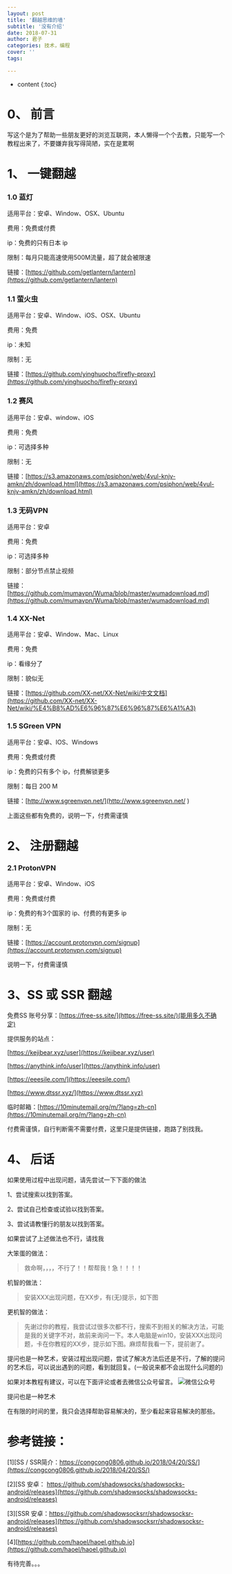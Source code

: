 ```yaml
---
layout: post
title: '翻越思维的墙'
subtitle: '没有介绍'
date: 2018-07-31
author: 君子
categories: 技术，编程
cover: ''
tags: 

---
```


* content
{:toc}


#  0、 前言


写这个是为了帮助一些朋友更好的浏览互联网，本人懒得一个个去教，只能写一个教程出来了，不要嫌弃我写得简陋，实在是累啊

#  1、  一键翻越


###  1.0    蓝灯

适用平台：安卓、Window、OSX、Ubuntu

费用：免费或付费

 ip：免费的只有日本 ip

限制：每月只能高速使用500M流量，超了就会被限速

链接：[https://github.com/getlantern/lantern](https://github.com/getlantern/lantern)



###  1.1    萤火虫

适用平台：安卓、Window、iOS、OSX、Ubuntu

费用：免费

 ip：未知

限制：无

链接：[https://github.com/yinghuocho/firefly-proxy](https://github.com/yinghuocho/firefly-proxy)



###  1.2    赛风

适用平台：安卓、window、iOS

费用：免费

 ip：可选择多种

限制：无

链接：[https://s3.amazonaws.com/psiphon/web/4vul-knjv-amkn/zh/download.html](https://s3.amazonaws.com/psiphon/web/4vul-knjv-amkn/zh/download.html)



###  1.3    无码VPN

适用平台：安卓

费用：免费

 ip：可选择多种

限制：部分节点禁止视频

链接：[https://github.com/mumavpn/Wuma/blob/master/wumadownload.md](https://github.com/mumavpn/Wuma/blob/master/wumadownload.md)



###  1.4  XX-Net

适用平台：安卓、Window、Mac、Linux

费用：免费

 ip：看缘分了

限制：貌似无

 链接：[https://github.com/XX-net/XX-Net/wiki/中文文档](https://github.com/XX-net/XX-Net/wiki/%E4%B8%AD%E6%96%87%E6%96%87%E6%A1%A3)



### 1.5  SGreen VPN

适用平台：安卓、IOS、Windows

费用：免费或付费

 ip：免费的只有多个 ip，付费解锁更多

限制：每日 200 M

链接：[http://www.sgreenvpn.net/](http://www.sgreenvpn.net/ )

上面这些都有免费的，说明一下，付费需谨慎

#  2、  注册翻越


###  2.1   ProtonVPN

适用平台：安卓、Window、iOS

费用：免费或付费

 ip：免费的有3个国家的 ip、付费的有更多 ip

限制：无

链接：[https://account.protonvpn.com/signup](https://account.protonvpn.com/signup)

说明一下，付费需谨慎

#  3、SS 或 SSR 翻越

免费SS 账号分享：[https://free-ss.site/](https://free-ss.site/)(能用多久不确定)


提供服务的站点：

[https://kejibear.xyz/user](https://kejibear.xyz/user)

[https://anythink.info/user](https://anythink.info/user)

[https://eeesile.com/](https://eeesile.com/)

[https://www.dtssr.xyz/](https://www.dtssr.xyz)

临时邮箱：[https://10minutemail.org/m/?lang=zh-cn](https://10minutemail.org/m/?lang=zh-cn)

付费需谨慎，自行判断需不需要付费，这里只是提供链接，跑路了别找我。

#  4、 后话

如果使用过程中出现问题，请先尝试一下下面的做法

1、尝试搜索以找到答案。

2、尝试自己检查或试验以找到答案。

3、尝试请教懂行的朋友以找到答案。



 如果尝试了上述做法也不行，请找我



 大笨蛋的做法：

 >救命啊，，，，不行了！！帮帮我！急！！！！

机智的做法：

> 安装XXX出现问题，在XX步，有(无)提示，如下图

更机智的做法：

>先谢过你的教程，我尝试过很多次都不行，搜索不到相关的解决方法，可能是我的关键字不对，故前来询问一下。本人电脑是win10，安装XXX出现问题，卡在你教程的XX步，提示如下图。麻烦帮我看一下，提前谢了。


提问也是一种艺术，安装过程出现问题，尝试了解决方法后还是不行，了解的提问的艺术后，可以说出遇到的问题，看到就回复。(一般说来都不会出现什么问题的)

如果对本教程有建议，可以在下面评论或者去微信公众号留言。
<img data-src="https://img.lbjheiheihei.xyz/FvnKHJNqSySm3TjWESyKzVhaB6UO" class="lazyload"  alt="微信公众号" title="微信公众号">

提问也是一种艺术


在有限的时间的里，我只会选择帮助容易解决的，至少看起来容易解决的那些。


#  参考链接：


[1][SS / SSR简介：https://congcong0806.github.io/2018/04/20/SS/](https://congcong0806.github.io/2018/04/20/SS/)

[2][SS 安卓： https://github.com/shadowsocks/shadowsocks-android/releases](https://github.com/shadowsocks/shadowsocks-android/releases)

[3][SSR 安卓：https://github.com/shadowsocksrr/shadowsocksr-android/releases](https://github.com/shadowsocksrr/shadowsocksr-android/releases)

[4][https://github.com/haoel/haoel.github.io](https://github.com/haoel/haoel.github.io)

 有待完善。。。